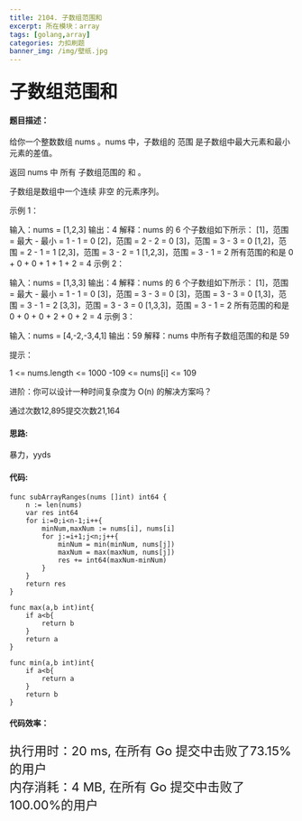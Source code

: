 ```yaml
---
title: 2104. 子数组范围和
excerpt: 所在模块：array
tags: [golang,array]
categories: 力扣刷题
banner_img: /img/壁纸.jpg
---
```


### <font size=6px>子数组范围和</font>

#### 题目描述：

给你一个整数数组 nums 。nums 中，子数组的 范围 是子数组中最大元素和最小元素的差值。

返回 nums 中 所有 子数组范围的 和 。

子数组是数组中一个连续 非空 的元素序列。

 

示例 1：

输入：nums = [1,2,3]
输出：4
解释：nums 的 6 个子数组如下所示：
[1]，范围 = 最大 - 最小 = 1 - 1 = 0 
[2]，范围 = 2 - 2 = 0
[3]，范围 = 3 - 3 = 0
[1,2]，范围 = 2 - 1 = 1
[2,3]，范围 = 3 - 2 = 1
[1,2,3]，范围 = 3 - 1 = 2
所有范围的和是 0 + 0 + 0 + 1 + 1 + 2 = 4
示例 2：

输入：nums = [1,3,3]
输出：4
解释：nums 的 6 个子数组如下所示：
[1]，范围 = 最大 - 最小 = 1 - 1 = 0
[3]，范围 = 3 - 3 = 0
[3]，范围 = 3 - 3 = 0
[1,3]，范围 = 3 - 1 = 2
[3,3]，范围 = 3 - 3 = 0
[1,3,3]，范围 = 3 - 1 = 2
所有范围的和是 0 + 0 + 0 + 2 + 0 + 2 = 4
示例 3：

输入：nums = [4,-2,-3,4,1]
输出：59
解释：nums 中所有子数组范围的和是 59


提示：

1 <= nums.length <= 1000
-109 <= nums[i] <= 109


进阶：你可以设计一种时间复杂度为 O(n) 的解决方案吗？

通过次数12,895提交次数21,164

#### 思路:

暴力，yyds

#### 代码:

```golang
func subArrayRanges(nums []int) int64 {
    n := len(nums)
    var res int64
    for i:=0;i<n-1;i++{
        minNum,maxNum := nums[i], nums[i]
        for j:=i+1;j<n;j++{
            minNum = min(minNum, nums[j])
            maxNum = max(maxNum, nums[j])
            res += int64(maxNum-minNum)
        }
    }
    return res
}

func max(a,b int)int{
    if a<b{
        return b
    }
    return a
}

func min(a,b int)int{
    if a<b{
        return a
    }
    return b
}
```

#### 代码效率：

<p class="note note-primary"; style="font-size:22px">
   执行用时：20 ms, 在所有 Go 提交中击败了73.15%的用户<br>
   内存消耗：4 MB, 在所有 Go 提交中击败了100.00%的用户
</p>

